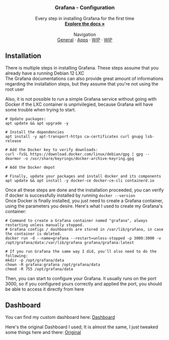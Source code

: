 <h3 align="center">Grafana - Configuration</h3>

  <p align="center">
    Every step in installing Grafana for the first time
    <br />
    <a href="https://github.com/KelyanDev/Homelab"><strong>Explore the docs »</strong></a>
    <br />
    <br />
    Navigation <br />
    <a href="https://github.com/KelyanDev/Homelab">General</a>
    ·
    <a href="https://github.com/KelyanDev/Homelab/blob/main/apps/README.md">Apps</a>
    ·
    <a href="">WIP</a>
    ·
    <a href="">WIP</a>
  </p>
</div>

## Installation

There is multiple steps in installing Grafana. These steps assume that you already have a running Debian 12 LXC   
The Grafana documentations can also provide great amount of informations regarding the installation steps, but they assume that you're not using the root user   

Also, it is not possible to run a simple Grafana service without going with Docker if the LXC container is unprivilegied, because Grafana will have some trouble when trying to start.

```
# Update packages:
apt update && apt upgrade -y

# Install the dependencies
apt install -y apt-transport-https ca-certificates curl gnupg lsb-release

# Add the Docker key to verify downloads:
curl -fsSL https://download.docker.com/linux/debian/gpg | gpg --dearmor -o /usr/share/keyrings/docker-archive-keyring.gpg

# Add the Docker depot

# Finally, update your packages and install docker and its components
apt update && apt install -y docker-ce docker-ce-cli containerd.io
```
Once all these steps are done and the installation proceeded, you can verify if docker is successfully installed by running ``docker --version``   
Once Docker is finally installed, you just need to create a Grafana container, using the parameters you desire. Here's what I used to create my Grafana's container:
```
# Command to create a Grafana container named "grafana", always restarting unless manually stopped.
# Grafana configs / dashboards are stored in /var/lib/grafana, in case the container is deleted.
docker run -d --name=grafana --restart=unless-stopped -p 3000:3000 -v /opt/grafana/data:/var/lib/grafana grafana/grafana:latest

# If you run Grafana the same way I did, you'll also need to do the following:
mkdir -p /opt/grafana/data
chown -R grafana:grafana /opt/grafana/data
chmod -R 755 /opt/grafana/data
```
Then, you can start to configure your Grafana. It usually runs on the port 3000, so if you configured yours correctly and applied the port, you should be able to access it directly from here

## Dashboard

You can find my custom dashboard here:
[Dashboard](https://github.com/KelyanDev/Homelab/blob/main/apps/grafana/proxmox-ve.json)

Here's the original Dashboard I used; It is almost the same, I just tweaked some things here and there:
[Original](https://grafana.com/grafana/dashboards/23164-proxmox-ve/)
